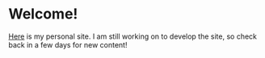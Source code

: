 # Welcome!

[Here](nathan-t4.github.io) is my personal site. I am still working on to develop the site, so check back in a few days for new content!

